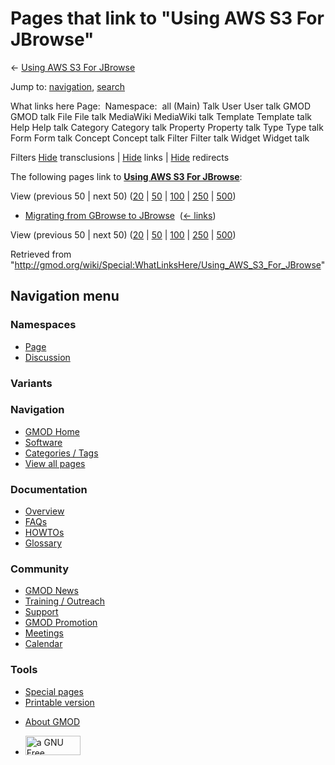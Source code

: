 <div id="mw-page-base" class="noprint">

</div>

<div id="mw-head-base" class="noprint">

</div>

<div id="content" class="mw-body" role="main">

<span id="top"></span>

<div id="mw-js-message" style="display:none;">

</div>



# <span dir="auto">Pages that link to "Using AWS S3 For JBrowse"</span>

<div id="bodyContent">

<div id="contentSub">

← [Using AWS S3 For
JBrowse](/wiki/Using_AWS_S3_For_JBrowse "Using AWS S3 For JBrowse")

</div>

<div id="jump-to-nav" class="mw-jump">

Jump to: [navigation](#mw-navigation), [search](#p-search)

</div>

<div id="mw-content-text">

What links here Page:  Namespace:  all (Main) Talk User User talk GMOD
GMOD talk File File talk MediaWiki MediaWiki talk Template Template talk
Help Help talk Category Category talk Property Property talk Type Type
talk Form Form talk Concept Concept talk Filter Filter talk Widget
Widget talk

Filters
[Hide](/mediawiki/index.php?title=Special:WhatLinksHere/Using_AWS_S3_For_JBrowse&hidetrans=1 "Special:WhatLinksHere/Using AWS S3 For JBrowse")
transclusions \|
[Hide](/mediawiki/index.php?title=Special:WhatLinksHere/Using_AWS_S3_For_JBrowse&hidelinks=1 "Special:WhatLinksHere/Using AWS S3 For JBrowse")
links \|
[Hide](/mediawiki/index.php?title=Special:WhatLinksHere/Using_AWS_S3_For_JBrowse&hideredirs=1 "Special:WhatLinksHere/Using AWS S3 For JBrowse")
redirects

The following pages link to **[Using AWS S3 For
JBrowse](/wiki/Using_AWS_S3_For_JBrowse "Using AWS S3 For JBrowse")**:

View (previous 50 \| next 50)
([20](/mediawiki/index.php?title=Special:WhatLinksHere/Using_AWS_S3_For_JBrowse&limit=20 "Special:WhatLinksHere/Using AWS S3 For JBrowse")
\|
[50](/mediawiki/index.php?title=Special:WhatLinksHere/Using_AWS_S3_For_JBrowse&limit=50 "Special:WhatLinksHere/Using AWS S3 For JBrowse")
\|
[100](/mediawiki/index.php?title=Special:WhatLinksHere/Using_AWS_S3_For_JBrowse&limit=100 "Special:WhatLinksHere/Using AWS S3 For JBrowse")
\|
[250](/mediawiki/index.php?title=Special:WhatLinksHere/Using_AWS_S3_For_JBrowse&limit=250 "Special:WhatLinksHere/Using AWS S3 For JBrowse")
\|
[500](/mediawiki/index.php?title=Special:WhatLinksHere/Using_AWS_S3_For_JBrowse&limit=500 "Special:WhatLinksHere/Using AWS S3 For JBrowse"))

- [Migrating from GBrowse to
  JBrowse](/wiki/Migrating_from_GBrowse_to_JBrowse "Migrating from GBrowse to JBrowse")
  ‎ <span class="mw-whatlinkshere-tools">([←
  links](/mediawiki/index.php?title=Special:WhatLinksHere&target=Migrating+from+GBrowse+to+JBrowse "Special:WhatLinksHere"))</span>

View (previous 50 \| next 50)
([20](/mediawiki/index.php?title=Special:WhatLinksHere/Using_AWS_S3_For_JBrowse&limit=20 "Special:WhatLinksHere/Using AWS S3 For JBrowse")
\|
[50](/mediawiki/index.php?title=Special:WhatLinksHere/Using_AWS_S3_For_JBrowse&limit=50 "Special:WhatLinksHere/Using AWS S3 For JBrowse")
\|
[100](/mediawiki/index.php?title=Special:WhatLinksHere/Using_AWS_S3_For_JBrowse&limit=100 "Special:WhatLinksHere/Using AWS S3 For JBrowse")
\|
[250](/mediawiki/index.php?title=Special:WhatLinksHere/Using_AWS_S3_For_JBrowse&limit=250 "Special:WhatLinksHere/Using AWS S3 For JBrowse")
\|
[500](/mediawiki/index.php?title=Special:WhatLinksHere/Using_AWS_S3_For_JBrowse&limit=500 "Special:WhatLinksHere/Using AWS S3 For JBrowse"))

</div>

<div class="printfooter">

Retrieved from
"<http://gmod.org/wiki/Special:WhatLinksHere/Using_AWS_S3_For_JBrowse>"

</div>

<div id="catlinks" class="catlinks catlinks-allhidden">

</div>

<div class="visualClear">

</div>

</div>

</div>

<div id="mw-navigation">

## Navigation menu

<div id="mw-head">



<div id="left-navigation">

<div id="p-namespaces" class="vectorTabs" role="navigation"
aria-labelledby="p-namespaces-label">

### Namespaces

- <span id="ca-nstab-main"><a href="/wiki/Using_AWS_S3_For_JBrowse" accesskey="c"
  title="View the content page [c]">Page</a></span>
- <span id="ca-talk"><a
  href="/mediawiki/index.php?title=Talk:Using_AWS_S3_For_JBrowse&amp;action=edit&amp;redlink=1"
  accesskey="t"
  title="Discussion about the content page [t]">Discussion</a></span>

</div>

<div id="p-variants" class="vectorMenu emptyPortlet" role="navigation"
aria-labelledby="p-variants-label">

### 

### Variants[](#)

<div class="menu">

</div>

</div>

</div>

<div id="right-navigation">





</div>



</div>

</div>

</div>

<div id="mw-panel">

<div id="p-logo" role="banner">

<a href="/wiki/Main_Page"
style="background-image: url(http://gmod.org/images/GMOD-cogs.png);"
title="Visit the main page"></a>

</div>

<div id="p-Navigation" class="portal" role="navigation"
aria-labelledby="p-Navigation-label">

### Navigation

<div class="body">

- <span id="n-GMOD-Home">[GMOD Home](/wiki/Main_Page)</span>
- <span id="n-Software">[Software](/wiki/GMOD_Components)</span>
- <span id="n-Categories-.2F-Tags">[Categories /
  Tags](/wiki/Categories)</span>
- <span id="n-View-all-pages">[View all
  pages](/wiki/Special:AllPages)</span>

</div>

</div>

<div id="p-Documentation" class="portal" role="navigation"
aria-labelledby="p-Documentation-label">

### Documentation

<div class="body">

- <span id="n-Overview">[Overview](/wiki/Overview)</span>
- <span id="n-FAQs">[FAQs](/wiki/Category:FAQ)</span>
- <span id="n-HOWTOs">[HOWTOs](/wiki/Category:HOWTO)</span>
- <span id="n-Glossary">[Glossary](/wiki/Glossary)</span>

</div>

</div>

<div id="p-Community" class="portal" role="navigation"
aria-labelledby="p-Community-label">

### Community

<div class="body">

- <span id="n-GMOD-News">[GMOD News](/wiki/GMOD_News)</span>
- <span id="n-Training-.2F-Outreach">[Training /
  Outreach](/wiki/Training_and_Outreach)</span>
- <span id="n-Support">[Support](/wiki/Support)</span>
- <span id="n-GMOD-Promotion">[GMOD
  Promotion](/wiki/GMOD_Promotion)</span>
- <span id="n-Meetings">[Meetings](/wiki/Meetings)</span>
- <span id="n-Calendar">[Calendar](/wiki/Calendar)</span>

</div>

</div>

<div id="p-tb" class="portal" role="navigation"
aria-labelledby="p-tb-label">

### Tools

<div class="body">

- <span id="t-specialpages"><a href="/wiki/Special:SpecialPages" accesskey="q"
  title="A list of all special pages [q]">Special pages</a></span>
- <span id="t-print"><a
  href="/mediawiki/index.php?title=Special:WhatLinksHere/Using_AWS_S3_For_JBrowse&amp;printable=yes"
  rel="alternate" accesskey="p"
  title="Printable version of this page [p]">Printable version</a></span>

</div>

</div>

</div>

</div>

<div id="footer" role="contentinfo">

- <span id="footer-places-about">[About
  GMOD](/wiki/GMOD:About "GMOD:About")</span>

<!-- -->

- <span id="footer-copyrightico">[<img src="http://www.gnu.org/graphics/gfdl-logo-small.png" width="88"
  height="31" alt="a GNU Free Documentation License" />](http://www.gnu.org/licenses/fdl-1.3.html)</span>




</div>
